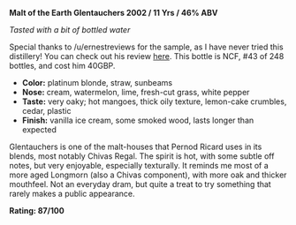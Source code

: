 **Malt of the Earth Glentauchers 2002 / 11 Yrs / 46% ABV**

*Tasted with a bit of bottled water*

Special thanks to /u/ernestreviews for the sample, as I have never tried this distillery! You can check out his review [here](http://www.reddit.com/r/Scotch/comments/24bb25/a_special_dram_glentauchers_2002_ncf_malt_of_the/).  This bottle is NCF, #43 of 248 bottles, and cost him 40GBP.

* **Color:** platinum blonde, straw, sunbeams
* **Nose:** cream, watermelon, lime, fresh-cut grass, white pepper 
* **Taste:** very oaky; hot mangoes, thick oily texture, lemon-cake crumbles, cedar, plastic
* **Finish:** vanilla ice cream, some smoked wood, lasts longer than expected

Glentauchers is one of the malt-houses that Pernod Ricard uses in its blends, most notably Chivas Regal.  The spirit is hot, with some subtle off notes, but very enjoyable, especially texturally.  It reminds me most of a more aged Longmorn (also a Chivas component), with more oak and thicker mouthfeel.  Not an everyday dram, but quite a treat to try something that rarely makes a public appearance.

**Rating: 87/100**